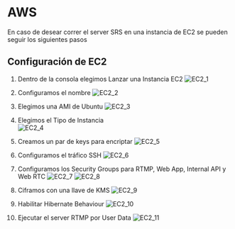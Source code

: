 # AWS 
En caso de desear correr el server SRS en una instancia de EC2 se pueden seguir los siguientes pasos

## Configuración de EC2 

1. Dentro de la consola elegimos Lanzar una Instancia EC2 
![EC2_1](./resources/aws/ec2_1.png)

2. Configuramos el nombre 
![EC2_2](./resources/aws/ec2_2.png)

3. Elegimos una AMI de Ubuntu 
![EC2_3](./resources/aws/ec2_3.png)

4. Elegimos el Tipo de Instancia  
![EC2_4](./resources/aws/ec2_4.png)

5. Creamos un par de keys para encriptar 
![EC2_5](./resources/aws/ec2_5.png)

6. Configuramos el tráfico SSH
![EC2_6](./resources/aws/ec2_6.png)

7. Configuramos los Security Groups para RTMP, Web App, Internal API y Web RTC 
![EC2_7](./resources/aws/ec2_7.png)
![EC2_8](./resources/aws/ec2_8.png)

8. Ciframos con una llave de KMS 
![EC2_9](./resources/aws/ec2_9.png)

9. Habilitar Hibernate Behaviour
![EC2_10](./resources/aws/ec2_10.png)

10. Ejecutar el server RTMP por User Data
![EC2_11](./resources/aws/ec2_11.png)